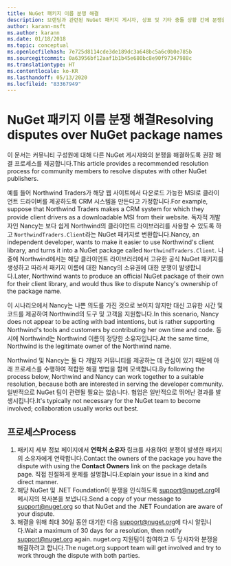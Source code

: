 ```yaml
---
title: NuGet 패키지 이름 분쟁 해결
description: 브랜딩과 관련된 NuGet 패키지 게시자, 상표 및 기타 충돌 상황 간에 분쟁을 해결하기 위한 프로세스입니다.
author: karann-msft
ms.author: karann
ms.date: 01/18/2018
ms.topic: conceptual
ms.openlocfilehash: 7e725d8114cde3de189dc3a648bc5a6c0b0e785b
ms.sourcegitcommit: 0a63956bf12aaf1b1b45e680bc8e90f97347988c
ms.translationtype: HT
ms.contentlocale: ko-KR
ms.lasthandoff: 05/13/2020
ms.locfileid: "83367949"
---
```

# <a name="resolving-disputes-over-nuget-package-names"></a><span data-ttu-id="bfe05-103">NuGet 패키지 이름 분쟁 해결</span><span class="sxs-lookup"><span data-stu-id="bfe05-103">Resolving disputes over NuGet package names</span></span>

<span data-ttu-id="bfe05-104">이 문서는 커뮤니티 구성원에 대해 다른 NuGet 게시자와의 분쟁을 해결하도록 권장 해결 프로세스를 제공합니다.</span><span class="sxs-lookup"><span data-stu-id="bfe05-104">This article provides a recommended resolution process for community members to resolve disputes with other NuGet publishers.</span></span>

<span data-ttu-id="bfe05-105">예를 들어 Northwind Traders가 해당 웹 사이트에서 다운로드 가능한 MSI로 클라이언트 드라이버를 제공하도록 CRM 시스템을 만든다고 가정합니다.</span><span class="sxs-lookup"><span data-stu-id="bfe05-105">For example, suppose that Northwind Traders makes a CRM system for which they provide client drivers as a downloadable MSI from their website.</span></span> <span data-ttu-id="bfe05-106">독자적 개발자인 Nancy는 보다 쉽게 Northwind의 클라이언트 라이브러리를 사용할 수 있도록 하고 `NorthwindTraders.Client`라는 NuGet 패키지로 변환합니다.</span><span class="sxs-lookup"><span data-stu-id="bfe05-106">Nancy, an independent developer, wants to make it easier to use Northwind's client library, and turns it into a NuGet package called `NorthwindTraders.Client`.</span></span> <span data-ttu-id="bfe05-107">나중에 Northwind에서는 해당 클라이언트 라이브러리에서 고유한 공식 NuGet 패키지를 생성하고 따라서 패키지 이름에 대한 Nancy의 소유권에 대한 분쟁이 발생합니다.</span><span class="sxs-lookup"><span data-stu-id="bfe05-107">Later, Northwind wants to produce an official NuGet package of their own for their client library, and would thus like to dispute Nancy's ownership of the package name.</span></span>

<span data-ttu-id="bfe05-108">이 시나리오에서 Nancy는 나쁜 의도를 가진 것으로 보이지 않지만 대신 고유한 시간 및 코드를 제공하여 Northwind의 도구 및 고객을 지원합니다.</span><span class="sxs-lookup"><span data-stu-id="bfe05-108">In this scenario, Nancy does not appear to be acting with bad intentions, but is rather supporting Northwind's tools and customers by contributing her own time and code.</span></span> <span data-ttu-id="bfe05-109">동시에 Northwind는 Northwind 이름의 정당한 소유자입니다.</span><span class="sxs-lookup"><span data-stu-id="bfe05-109">At the same time, Northwind is the legitimate owner of the Northwind name.</span></span>

<span data-ttu-id="bfe05-110">Northwind 및 Nancy는 둘 다 개발자 커뮤니티를 제공하는 데 관심이 있기 때문에 아래 프로세스를 수행하여 적합한 해결 방법을 함께 모색합니다.</span><span class="sxs-lookup"><span data-stu-id="bfe05-110">By following the process below, Northwind and Nancy can work together to a suitable resolution, because both are interested in serving the developer community.</span></span> <span data-ttu-id="bfe05-111">일반적으로 NuGet 팀이 관련될 필요는 없습니다. 협업은 일반적으로 뛰어난 결과를 발생시킵니다.</span><span class="sxs-lookup"><span data-stu-id="bfe05-111">It's typically not necessary for the NuGet team to become involved; collaboration usually works out best.</span></span>

## <a name="process"></a><span data-ttu-id="bfe05-112">프로세스</span><span class="sxs-lookup"><span data-stu-id="bfe05-112">Process</span></span>

1. <span data-ttu-id="bfe05-113">패키지 세부 정보 페이지에서 **연락처 소유자** 링크를 사용하여 분쟁이 발생한 패키지의 소유자에게 연락합니다.</span><span class="sxs-lookup"><span data-stu-id="bfe05-113">Contact the owners of the package you have the dispute with using the **Contact Owners** link on the package details page.</span></span> <span data-ttu-id="bfe05-114">직접 친절하게 문제를 설명합니다.</span><span class="sxs-lookup"><span data-stu-id="bfe05-114">Explain your issue in a kind and direct manner.</span></span>
2. <span data-ttu-id="bfe05-115">해당 NuGet 및 .NET Foundation이 분쟁을 인식하도록 [support@nuget.org](mailto:support@nuget.org)에 메시지의 복사본을 보냅니다.</span><span class="sxs-lookup"><span data-stu-id="bfe05-115">Send a copy of your message to [support@nuget.org](mailto:support@nuget.org) so that NuGet and the .NET Foundation are aware of your dispute.</span></span>
3. <span data-ttu-id="bfe05-116">해결을 위해 최대 30일 동안 대기한 다음 [support@nuget.org](mailto:support@nuget.org)에 다시 알립니다.</span><span class="sxs-lookup"><span data-stu-id="bfe05-116">Wait a maximum of 30 days for a resolution, then notify [support@nuget.org](mailto:support@nuget.org) again.</span></span> <span data-ttu-id="bfe05-117">nuget.org 지원팀이 참여하고 두 당사자와 분쟁을 해결하려고 합니다.</span><span class="sxs-lookup"><span data-stu-id="bfe05-117">The nuget.org support team will get involved and try to work through the dispute with both parties.</span></span>
